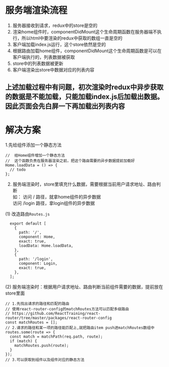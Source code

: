 #  服务端渲染流程
1. 服务器接收到请求，redux中的store是空的
2. 渲染home组件时，componentDidMount这个生命周期函数在服务器端不执行，所以html中要渲染的redux中获取的数组一直是空的
3. 客户端加载index.js运行，这个store依然是空的
4. 根据路由加载home组件，componentDidMount这个生命周期函数是可以在客户端执行的，列表数据被获取
5. store中的列表数据被更新
6. 客户端渲染出store中数据对应的列表内容

##  上述加载过程中有问题，初次渲染时redux中异步获取的数据是不能加载，只能加载index.js后加载出数据。因此页面会先白屏一下再加载出列表内容

#  解决方案
1.先给组件添加一个静态方法
  ```
  //  给Home组件增加一个静态方法
  //  这个函数负责在服务器渲染之前，把这个路由需要的异步数据提前加载好
  Home.loadData = () => {
    // todo
  };
  ```

2. 服务端渲染时，store里填充什么数据，需要根据当前用户请求地址、路由判断  
    如： 访问 / 路径，就拿home组件的异步数据  
          访问 /login 路径，拿login组件的异步数据  

(1) 改造路由```Routes.js```  
  ```
    export default [
      {
        path: '/',
        component: Home,
        exact: true,
        loadData: Home.loadData,
      },
      {
        path: '/login',
        component: Login,
        exact: true,
      },
    ];
  ```
(2) 服务端渲染时：根据用户请求地址、路由判断当前组件需要的数据，提前放在store里面
  ```
  // 1.先找出请求的路径和匹配的路由
  // 使用react-router-config的matchRoutes方法可以匹配多级路由
  // https://github.com/ReactTraining/react-router/tree/master/packages/react-router-config
  const matchRoutes = [];
  // 2.请求的路径和某一项的路径能匹配上,就把路由item push进matchRoutes数组中
  routes.some(route => {
    const match = matchPath(req.path, route);
    if (match) {
      matchRoutes.push(route);
    }
  });
  // 3.可以获取到组件以及组件对应的静态方法
  ```